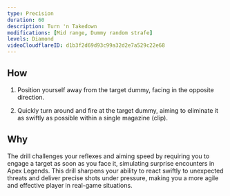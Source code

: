 ```yaml
---
type: Precision
duration: 60
description: Turn 'n Takedown
modifications: [Mid range, Dummy random strafe]
levels: Diamond
videoCloudflareID: d1b3f2d69d93c99a32d2e7a529c22e68
---
```


## How

1. Position yourself away from the target dummy, facing in the opposite direction.

2. Quickly turn around and fire at the target dummy, aiming to eliminate it as swiftly as possible within a single magazine (clip).

## Why

The drill challenges your reflexes and aiming speed by requiring you to engage a target as soon as you face it, simulating surprise encounters in Apex Legends. This drill sharpens your ability to react swiftly to unexpected threats and deliver precise shots under pressure, making you a more agile and effective player in real-game situations.
